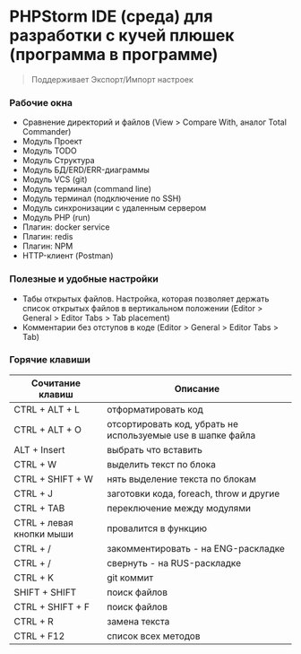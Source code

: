 # PHPStorm IDE (среда) для разработки с кучей плюшек (программа в программе)
> Поддерживает Экспорт/Импорт настроек

### Рабочие окна

- Сравнение директорий и файлов (View > Compare With, аналог Total Commander)
- Модуль Проект
- Модуль TODO
- Модуль Структура
- Модуль БД/ERD/ERR-диаграммы
- Модуль VCS (git)
- Модуль терминал (command line)
- Модуль терминал (подключение по SSH)
- Модуль синхронизации с удаленным сервером
- Модуль PHP (run)
- Плагин: docker service
- Плагин: redis
- Плагин: NPM
- HTTP-клиент (Postman)

### Полезные и удобные настройки

- Табы открытых файлов. Настройка, которая позволяет держать список открытых файлов в вертикальном положении (Editor > General > Editor Tabs > Tab placement)
- Комментарии без отступов в коде (Editor > General > Editor Tabs > Tab)

### Горячие клавиши

| Сочитание клавиш         | Описание                                                    |
|--------------------------|-------------------------------------------------------------|
| CTRL + ALT + L           | отформатировать код                                         |                                                             |
| CTRL + ALT + O           | отсортировать код, убрать не используемые use в шапке файла |
| ALT + Insert             | выбрать что вставить                                        |
| CTRL + W                 | выделить текст по блока                                     |
| CTRL + SHIFT + W         | нять выделение текста по блокам                             |
| CTRL + J                 | заготовки кода, foreach, throw и другие                     |
| CTRL + TAB               | переключение между модулями                                 |
| CTRL + левая кнопки мыши | провалится в функцию                                        |
| CTRL + /                 | закомментировать - на ENG-раскладке                         |
| CTRL + /                 | свернуть - на RUS-раскладке                                 |
| CTRL + K                 | git коммит                                                  |
| SHIFT + SHIFT            | поиск файлов                                                |
| CTRL + SHIFT + F         | поиск файлов                                                |
| CTRL + R                 | замена текста                                               |
| CTRL + F12               | список всех методов                                         |

